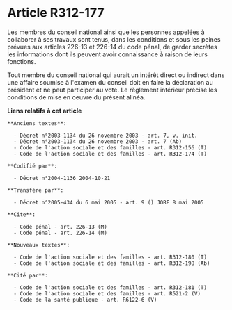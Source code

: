 # Article R312-177

Les membres du conseil national ainsi que les personnes appelées à collaborer à ses travaux sont tenus, dans les conditions
et sous les peines prévues aux articles 226-13 et 226-14 du code pénal, de garder secrètes les informations dont ils peuvent
avoir connaissance à raison de leurs fonctions.

Tout membre du conseil national qui aurait un intérêt direct ou indirect dans une affaire soumise à l'examen du conseil doit
en faire la déclaration au président et ne peut participer au vote. Le règlement intérieur précise les conditions de mise en
oeuvre du présent alinéa.

**Liens relatifs à cet article**

	**Anciens textes**:

	  - Décret n°2003-1134 du 26 novembre 2003 - art. 7, v. init.
	  - Décret n°2003-1134 du 26 novembre 2003 - art. 7 (Ab)
	  - Code de l'action sociale et des familles - art. R312-156 (T)
	  - Code de l'action sociale et des familles - art. R312-174 (T)

	**Codifié par**:

	  - Décret n°2004-1136 2004-10-21

	**Transféré par**:

	  - Décret n°2005-434 du 6 mai 2005 - art. 9 () JORF 8 mai 2005

	**Cite**:

	  - Code pénal - art. 226-13 (M)
	  - Code pénal - art. 226-14 (M)

	**Nouveaux textes**:

	  - Code de l'action sociale et des familles - art. R312-180 (T)
	  - Code de l'action sociale et des familles - art. R312-198 (Ab)

	**Cité par**:

	  - Code de l'action sociale et des familles - art. R312-181 (T)
	  - Code de l'action sociale et des familles - art. R521-2 (V)
	  - Code de la santé publique - art. R6122-6 (V)
